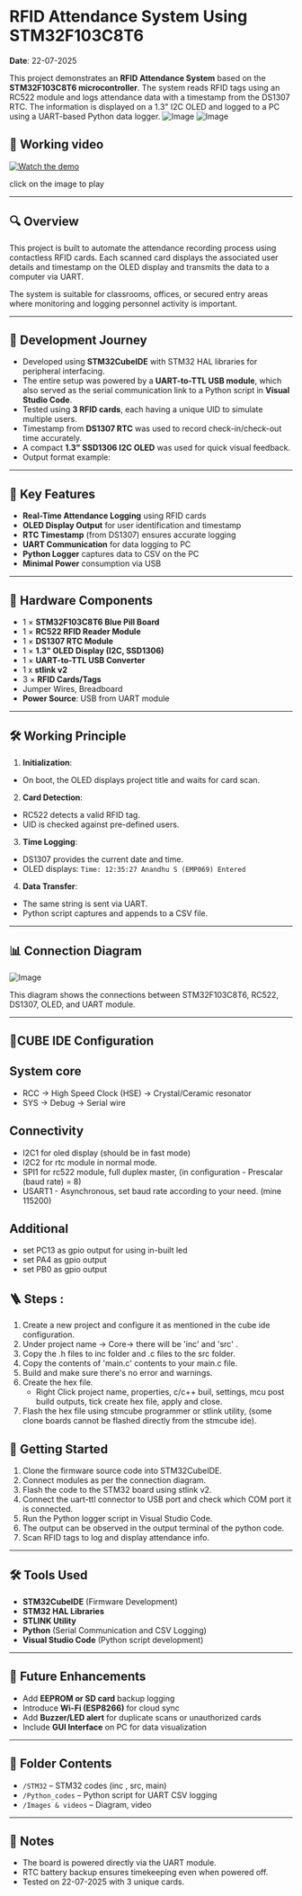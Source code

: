 # RFID Attendance System Using STM32F103C8T6
**Date**: 22-07-2025

This project demonstrates an **RFID Attendance System** based on the **STM32F103C8T6 microcontroller**. The system reads RFID tags using an RC522 module and logs attendance data with a timestamp from the DS1307 RTC. The information is displayed on a 1.3" I2C OLED and logged to a PC using a UART-based Python data logger.
![Image](https://github.com/user-attachments/assets/0f80326b-caec-4e2b-a8e0-61232562e1c6)
![Image](https://github.com/user-attachments/assets/814730a7-087f-4c18-ada7-5d37843cec37)

## 🤖 Working video
[![Watch the demo](https://img.youtube.com/vi/TFU80P6rrd0/0.jpg)](https://youtu.be/TFU80P6rrd0)

click on the image to play


---

## 🔍 Overview

This project is built to automate the attendance recording process using contactless RFID cards. Each scanned card displays the associated user details and timestamp on the OLED display and transmits the data to a computer via UART.

The system is suitable for classrooms, offices, or secured entry areas where monitoring and logging personnel activity is important.

---

## 🧭 Development Journey

- Developed using **STM32CubeIDE** with STM32 HAL libraries for peripheral interfacing.
- The entire setup was powered by a **UART-to-TTL USB module**, which also served as the serial communication link to a Python script in **Visual Studio Code**.
- Tested using **3 RFID cards**, each having a unique UID to simulate multiple users.
- Timestamp from **DS1307 RTC** was used to record check-in/check-out time accurately.
- A compact **1.3" SSD1306 I2C OLED** was used for quick visual feedback.
- Output format example:

  
---

## 🚀 Key Features

- **Real-Time Attendance Logging** using RFID cards
- **OLED Display Output** for user identification and timestamp
- **RTC Timestamp** (from DS1307) ensures accurate logging
- **UART Communication** for data logging to PC
- **Python Logger** captures data to CSV on the PC
- **Minimal Power** consumption via USB

---

## 🧰 Hardware Components

- 1 × **STM32F103C8T6 Blue Pill Board**
- 1 × **RC522 RFID Reader Module**
- 1 × **DS1307 RTC Module**
- 1 × **1.3" OLED Display (I2C, SSD1306)**
- 1 × **UART-to-TTL USB Converter**
- 1 x **stlink v2**
- 3 × **RFID Cards/Tags**
- Jumper Wires, Breadboard
- **Power Source**: USB from UART module

---

## 🛠️ Working Principle

1. **Initialization**:
 - On boot, the OLED displays project title and waits for card scan.

2. **Card Detection**:
 - RC522 detects a valid RFID tag.
 - UID is checked against pre-defined users.

3. **Time Logging**:
 - DS1307 provides the current date and time.
 - OLED displays: `Time: 12:35:27 Anandhu S
(EMP069)
Entered `

4. **Data Transfer**:
 - The same string is sent via UART.
 - Python script captures and appends to a CSV file.

---

## 📊 Connection Diagram

![Image](https://github.com/user-attachments/assets/1dfca586-cdaf-4ba2-9450-b4d53130db3e)

This diagram shows the connections between STM32F103C8T6, RC522, DS1307, OLED, and UART module.

---
## 🎡CUBE IDE Configuration
## System core
- RCC -> High Speed Clock (HSE) -> Crystal/Ceramic resonator
- SYS -> Debug -> Serial wire
## Connectivity
- I2C1 for oled display (should be in fast mode)
- I2C2 for rtc module in normal mode.
- SPI1 for rc522 module, full duplex master, (in configuration - Prescalar (baud rate) = 8)
- USART1 - Asynchronous, set baud rate according to your need. (mine 115200)
## Additional
- set PC13 as gpio output for using in-built led
- set PA4 as gpio output
- set PB0 as gpio output

## 🪜 Steps :
1. Create a new project and configure it as mentioned in the cube ide configuration.
2. Under project name -> Core-> there will be 'inc' and 'src' .
3. Copy the .h files to inc folder and .c files to the src folder.
4. Copy the contents of 'main.c' contents to your main.c file.
5. Build and make sure there's no error and warnings.
6. Create the hex file.
    - Right Click project name, properties, c/c++ buil, settings, mcu post build outputs, tick create hex file, apply and close.
7. Flash the hex file using stmcube programmer or stlink utility, (some clone boards cannot be flashed directly from the stmcube ide).

 
## 🧪 Getting Started

1. Clone the firmware source code into STM32CubeIDE.
2. Connect modules as per the connection diagram.
3. Flash the code to the STM32 board using stlink v2.
4. Connect the uart-ttl connector to USB port and check which COM port it is connected.
5. Run the Python logger script in Visual Studio Code.
6. The output can be observed in the output terminal of the python code.
7. Scan RFID tags to log and display attendance info.

---

## 🛠️ Tools Used

- **STM32CubeIDE** (Firmware Development)
- **STM32 HAL Libraries**
- **STLINK Utility**
- **Python** (Serial Communication and CSV Logging)
- **Visual Studio Code** (Python script development)

---

## 🔮 Future Enhancements

- Add **EEPROM or SD card** backup logging
- Introduce **Wi-Fi (ESP8266)** for cloud sync
- Add **Buzzer/LED alert** for duplicate scans or unauthorized cards
- Include **GUI Interface** on PC for data visualization

---

## 📁 Folder Contents

- `/STM32` – STM32 codes (inc , src, main)
- `/Python_codes` – Python script for UART CSV logging
- `/Images & videos` – Diagram, video

---

## 📌 Notes

- The board is powered directly via the UART module.
- RTC battery backup ensures timekeeping even when powered off.
- Tested on 22-07-2025 with 3 unique cards.

